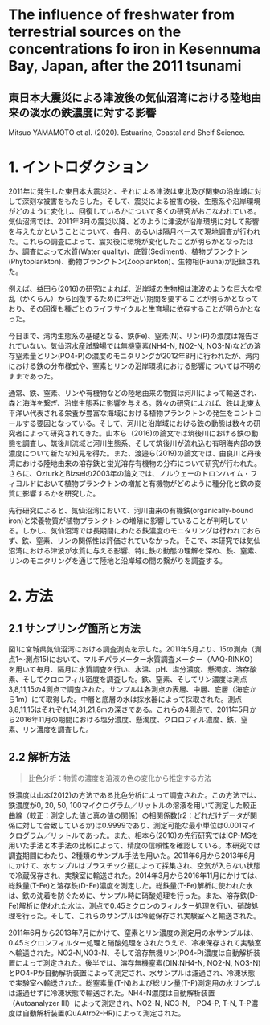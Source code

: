 # The influence of freshwater from terrestrial sources on the concentrations fo iron in Kesennuma Bay, Japan, after the 2011 tsunami
## 東日本大震災による津波後の気仙沼湾における陸地由来の淡水の鉄濃度に対する影響

Mitsuo YAMAMOTO et al. (2020). Estuarine, Coastal and Shelf Science.

# 1. イントロダクション
2011年に発生した東日本大震災と、それによる津波は東北及び関東の沿岸域に対して深刻な被害をもたらした。そして、震災による被害の後、生態系や沿岸環境がどのように変化し、回復しているかについて多くの研究がおこなわれている。
気仙沼湾では、2011年3月の震災以降、どのように津波が沿岸環境に対して影響を与えたかということについて、各月、あるいは隔月ペースで現地調査が行われた。これらの調査によって、震災後に環境が変化したことが明らかとなったほか、調査によって水質(Water quality)、底質(Sediment)、植物プランクトン(Phytoplankton)、動物プランクトン(Zooplankton)、生物相(Fauna)が記録された。

例えば、益田ら(2016)の研究によれば、沿岸域の生物相は津波のような巨大な撹乱（かくらん）から回復するために3年近い期間を要することが明らかとなっており、その回復も種ごとのライフサイクルと生育場に依存することが明らかとなった。

今日まで、湾内生態系の基礎となる、鉄(Fe)、窒素(N)、リン(P)の濃度は報告されていない。気仙沼水産試験場では無機窒素(NH4-N, NO2-N, NO3-N)などの溶存窒素量とリン(PO4-P)の濃度のモニタリングが2012年8月に行われたが、湾内における鉄の分布様式や、窒素とリンの沿岸環境における影響については不明のままであった。

通常、鉄、窒素、リンや有機物などの陸地由来の物質は河川によって輸送され、森と海洋を繋ぎ、沿岸生態系に影響を与える。数々の研究によれば、鉄は北東太平洋い代表される栄養が豊富な海域における植物プランクトンの発生をコントロールする要因となっている。そして、河川と沿岸域における鉄の動態は数々の研究者によって研究されてきた。山本ら（2016)の論文では筑後川における鉄の動態を調査し、筑後川流域と河川生態系、そして筑後川が流れ込む有明海内部の鉄濃度について新たな知見を得た。また、渡邉ら(2019)の論文では、由良川と丹後湾における陸地由来の溶存鉄と蛍光溶存有機物の分布について研究が行われた。さらに、OzturkとBizselの2003年の論文では、ノルウェーのトロンハイム・フィヨルドにおいて植物プランクトンの増加と有機物がどのように種分化と鉄の変質に影響するかを研究した。

先行研究によると、気仙沼湾において、河川由来の有機鉄(organically-bound iron)と栄養物質が植物プランクトンの増殖に影響していることが判明している。しかし、気仙沼湾では長期間にわたる鉄濃度のモニタリングは行われておらず、鉄、窒素、リンの関係性は評価されていなかった。そこで、本研究では気仙沼湾における津波が水質に与える影響、特に鉄の動態の理解を深め、鉄、窒素、リンのモニタリングを通じて陸地と沿岸域の間の繋がりを調査する。

# 2. 方法
## 2.1 サンプリング箇所と方法

図1に宮城県気仙沼湾における調査測点を示した。2011年5月より、15の測点（測点1～測点15)において、マルチパラメーター水質調査メーター（AAQ-RINKO）を用いて毎月、隔月に水質調査を行い、水温、pH、塩分濃度、懸濁度、溶存酸素、そしてクロロフィル密度を調査した。鉄、窒素、そしてリン濃度は測点3,8,11,15の4測点で調査された。サンプルは各測点の表層、中層、底層（海底から1m）にて取得した。中層と底層の水は採水器によって採取された。測点3,8,11,15はそれぞれ14,31,21,8mの深さである。これらの4測点で、2011年5月から2016年11月の期間における塩分濃度、懸濁度、クロロフィル濃度、鉄、窒素、リン濃度を調査した。

## 2.2 解析方法
> 比色分析：物質の濃度を溶液の色の変化から推定する方法

鉄濃度は山本(2012)の方法である比色分析によって調査された。この方法では、鉄濃度が0, 20, 50, 100マイクログラム／リットルの溶液を用いて測定した較正曲線（較正：測定した値と真の値の関係）の相関係数(r2：どれだけデータが関係に対して合致しているか)は0.9999であり、測定可能な最小単位は0.001マイクログラム／リットルであった。また、相本ら(2010)の先行研究ではICP-MSを用いた手法と本手法の比較によって、精度の信頼性を確認している。本研究では調査期間にわたり、2種類のサンプル手法を用いた。2011年6月から2013年6月にかけて、水サンプルはプラスチック瓶によって採集され、空気が入らない状態で冷蔵保存され、実験室に輸送された。2014年3月から2016年11月にかけては、総鉄量(T-Fe)と溶存鉄(D-Fe)濃度を測定した。総鉄量(T-Fe)解析に使われた水は、鉄の沈着を防ぐために、サンプル時に硝酸処理を行った。また、溶存鉄(D-Fe)解析に使われた水は、測点で0.45ミクロンのフィルター処理を行い、硝酸処理を行った。そして、これらのサンプルは冷蔵保存され実験室へと輸送された。

2011年6月から2013年7月にかけて、窒素とリン濃度の測定用の水サンプルは、0.45ミクロンフィルター処理と硝酸処理をされたうえで、冷凍保存されて実験室へ輸送された。NO2-N,NO3-N、そして溶存無機リン(PO4-P)濃度は自動解析装置によって測定された。後半では、溶存無機窒素(DIN:NH4-N, NO2-N, NO3-N)とPO4-Pが自動解析装置によって測定され、水サンプルは濾過され、冷凍状態で実験室へ輸送された。総窒素量(T-N)および総リン量(T-P)測定用の水サンプルは濾過せずに冷凍状態で輸送された。NH4-N濃度は自動解析装置（Autoanalyzer III）によって測定され、NO2-N, NO3-N,　PO4-P, T-N, T-P濃度は自動解析装置(QuAAtro2-HR)によって測定された。
